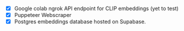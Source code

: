 - [x] Google colab ngrok API endpoint for CLIP embeddings (yet to test)
- [x] Puppeteer Webscraper
- [x] Postgres embeddings database hosted on Supabase.
